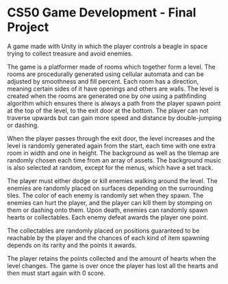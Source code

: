 # CS50 Game Development - Final Project

A game made with Unity in which the player controls a beagle in space trying to collect treasure and avoid enemies.

The game is a platformer made of rooms which together form a level. The rooms are procedurally generated using cellular automata and can be adjusted by smoothness and fill percent. Each room has a direction, meaning certain sides of it have openings and others are walls. The level is created when the rooms are generated one by one using a pathfinding algorithm which ensures there is always a path from the player spawn point at the top of the level, to the exit door at the bottom. The player can not traverse upwards but can gain more speed and distance by double-jumping or dashing.

When the player passes through the exit door, the level increases and the level is randomly generated again from the start, each time with one extra room in width and one in height. The background as well as the tilemap are randomly chosen each time from an array of assets. The background music is also selected at random, except for the menus, which have a set track.

The player must either dodge or kill enemies walking around the level. The enemies are randomly placed on surfaces depending on the surrounding tiles. The color of each enemy is randomly set when they spawn. The enemies can hurt the player, and the player can kill them by stomping on them or dashing onto them. Upon death, enemies can randomly spawn hearts or collectables. Each enemy defeat awards the player one point. 

The collectables are randomly placed on positions guaranteed to be reachable by the player and the chances of each kind of item spawning depends on its rarity and the points it awards.

The player retains the points collected and the amount of hearts when the level changes. The game is over once the player has lost all the hearts and then must start again with 0 score.